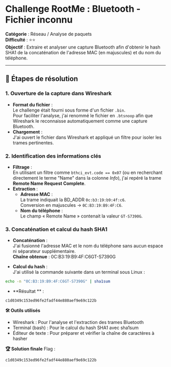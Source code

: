 # Challenge RootMe : Bluetooth - Fichier inconnu

**Catégorie** : Réseau / Analyse de paquets  
**Difficulté** : ⭐⭐  
**Objectif** : Extraire et analyser une capture Bluetooth afin d'obtenir le hash SHA1 de la concaténation de l'adresse MAC (en majuscules) et du nom du téléphone.

---

## 📝 Étapes de résolution

### 1. Ouverture de la capture dans Wireshark
- **Format du fichier** :  
  Le challenge était fourni sous forme d'un fichier `.bin`.  
  Pour faciliter l'analyse, j'ai renommé le fichier en `.btsnoop` afin que Wireshark le reconnaisse automatiquement comme une capture Bluetooth.
- **Chargement** :  
  J'ai ouvert le fichier dans Wireshark et appliqué un filtre pour isoler les trames pertinentes.

### 2. Identification des informations clés
- **Filtrage** :  
  En utilisant un filtre comme `bthci_evt.code == 0x07` (ou en recherchant directement le terme "Name" dans la colonne *Info*), j'ai repéré la trame **Remote Name Request Complete**.
- **Extraction** :
  - **Adresse MAC** :  
    La trame indiquait la BD_ADDR `0c:b3:19:b9:4f:c6`.  
    Conversion en majuscules → `0C:B3:19:B9:4F:C6`.
  - **Nom du téléphone** :  
    Le champ « Remote Name » contenait la valeur `GT-S7390G`.

### 3. Concaténation et calcul du hash SHA1
- **Concaténation** :  
  J'ai fusionné l'adresse MAC et le nom du téléphone sans aucun espace ni séparateur supplémentaire.  
  **Chaîne obtenue** :
  0C:B3:19:B9:4F:C6GT-S7390G

- **Calcul du hash** :  
J'ai utilisé la commande suivante dans un terminal sous Linux :
```bash
echo -n "0C:B3:19:B9:4F:C6GT-S7390G" | sha1sum
```

- **Résultat ** :
```plaintext
c1d0349c153ed96fe2fadf44e880aef9e69c122b
```

**🛠 Outils utilisés**
- Wireshark : Pour l'analyse et l'extraction des trames Bluetooth
- Terminal (bash) : Pour le calcul du hash SHA1 avec sha1sum
- Éditeur de texte : Pour préparer et vérifier la chaîne de caractères à hasher

**🏆 Solution finale**
Flag :
```plaintext
c1d0349c153ed96fe2fadf44e880aef9e69c122b
```
